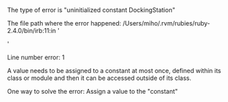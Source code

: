 The type of error is "uninitialized constant DockingStation"

The file path where the error happened:
/Users/miho/.rvm/rubies/ruby-2.4.0/bin/irb:11:in '<main>'

Line number error: 1

A value needs to be assigned to a constant at most once, defined within its class or module and then it can be accessed outside of its class.

One way to solve the error:
Assign a value to the "constant"
